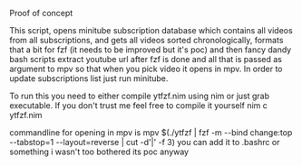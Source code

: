 Proof of concept

This script, opens minitube subscription database which contains all videos from all subscriptions, and gets all videos sorted chronologically, formats that a bit for fzf (it needs to be improved but it's poc) and then fancy dandy bash scripts extract youtube url after fzf is done and all that is passed as argument to mpv so that when you pick video it opens in mpv. In order to update subscriptions list just run minitube.

To run this you need to either compile ytfzf.nim using nim or just grab executable. If you don't trust me feel free to compile it yourself
nim c ytfzf.nim

commandline for opening in mpv is 
mpv $(./ytfzf | fzf -m --bind change:top --tabstop=1 --layout=reverse | cut -d'|' -f 3)
you can add it to .bashrc or something i wasn't too bothered its poc anyway

